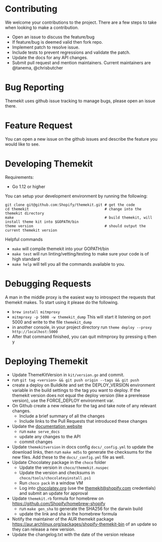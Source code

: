 # Contributing

We welcome your contributions to the project. There are a few steps to take when looking to make a contribution.

- Open an issue to discuss the feature/bug
- If feature/bug is deemed valid then fork repo.
- Implement patch to resolve issue.
- Include tests to prevent regressions and validate the patch.
- Update the docs for any API changes.
- Submit pull request and mention maintainers. Current maintainers are @tanema, @chrisbutcher

# Bug Reporting

Themekit uses github issue tracking to manage bugs, please open an issue there.

# Feature Request

You can open a new issue on the github issues and describe the feature you would like to see.

# Developing Themekit

Requirements:

- Go 1.12 or higher

You can setup your development environment by running the following:

```
git clone git@github.com:Shopify/themekit.git # get the code
cd themekit                                   # change into the themekit directory
make                                          # build themekit, will install theme kit into $GOPATH/bin
theme version                                 # should output the current themekit version
```

Helpful commands

- `make` will compile themekit into your GOPATH/bin
- `make test` will run linting/vetting/testing to make sure your code is of high standard
- `make help` will tell you all the commands available to you.

# Debugging Requests

A man in the middle proxy is the easiest way to introspect the requests that themekit makes. To start using it please do the following.

- `brew install mitmproxy`
- `mitmproxy -p 5000 -w themekit_dump` This will start it listening on port 5000 and write to the file `themekit_dump`
- in another console, in your project directory run `theme deploy --proxy http://localhost:5000`
- After that command finished, you can quit mitmproxy by pressing q then y

# Deploying Themekit

- Update ThemeKitVersion in `kit/version.go` and commit.
- run `git tag <version> && git push origin --tags && git push`
- create a deploy on Buildkite and set the DEPLOY_VERSION environment variable in the build
  settings to the tag you want to deploy. If the themekit version does not equal the deploy
  version (like a prerelease version), use the FORCE_DEPLOY environment var.
- On Github create a new release for the tag and take note of any relevant changes.
  - Include a brief summary of all the changes
  - Include links to the Pull Requests that introduced these changes
- Update the [documentation website](https://shopify.github.io/themekit/)
  - run `make serve_docs`
  - update any changes to the API
  - commit changes
- Update `themekitversion` in docs config `docs/_config.yml` to update the download links,
  then run `make md5s` to generate the checksums for the new files. Add these to the `docs/_config.yml`
  file as well.
- Update Chocolatey package in the `choco` folder
    - Update the version in `choco/themekit.nuspec`
    - Update the version and checksums in `choco/tools/chocolateyinstall.ps1`
    - Run `choco pack` in a window VM
    - Log into [chocolatey.org](chocolatey.org) (use the themekit@shopify.com credentials) and submit an update for approval
- Update `themekit.rb` formula for homebrew on https://github.com/Shopify/homebrew-shopify
  - run `make gen_sha` to generate the SHA256 for the darwin build
  - update the link and sha in the homebrew formula
- Notify the maintainer of the AUR themekit package https://aur.archlinux.org/packages/shopify-themekit-bin
  of an update so they can release a new version.
- Update the changelog.txt with the date of the version release
